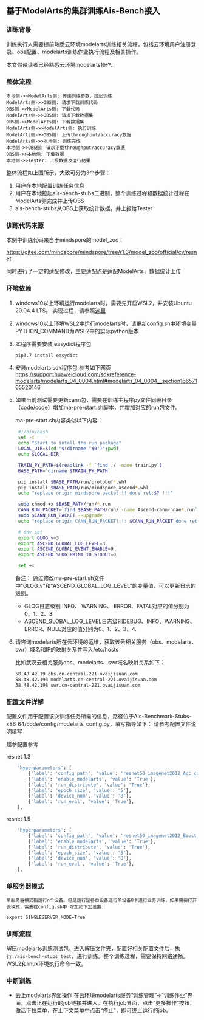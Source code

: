 ## 基于ModelArts的集群训练Ais-Bench接入

### 训练背景
训练执行人需要提前熟悉云环境modelarts训练相关流程，包括云环境用户注册登录、obs配置、modelarts训练作业执行流程及相关操作。

本文假设读者已经熟悉云环境modelarts操作。
### 整体流程

```sequence
本地侧->>ModelArts侧: 传递训练参数，拉起训练
ModelArts侧->>OBS侧: 请求下载训练代码
OBS侧->>ModelArts侧: 下载代码
ModelArts侧->>OBS侧: 请求下载数据集
OBS侧->>ModelArts侧: 下载数据集
ModelArts侧->>ModelArts侧: 执行训练
ModelArts侧->>OBS侧: 上传throughput/accuracy数据
ModelArts侧->>本地侧: 训练完成
本地侧->>OBS侧: 请求下载throughput/accuracy数据
OBS侧->>本地侧: 下载数据
本地侧->>Tester: 上报数据及运行结果
```

整体流程如上图所示，大致可分为3个步骤：

1. 用户在本地配置训练任务信息
2. 用户在本地拉起ais-bench-stubs二进制，整个训练过程和数据统计过程在ModelArts侧完成并上传OBS
3. ais-bench-stubs从OBS上获取统计数据，并上报给Tester

### 训练代码来源

本例中训练代码来自于mindspore的model_zoo：

https://gitee.com/mindspore/mindspore/tree/r1.3/model_zoo/official/cv/resnet

同时进行了一定的适配修改，主要适配点是适配ModelArts、数据统计上传

### 环境依赖
1. windows10以上环境运行modelarts时，需要先开启WSL2，并安装Ubuntu 20.04.4 LTS。 实现过程，请参照[这里](https://blog.csdn.net/li1325169021/article/details/124285018)
2. windows10以上环境WSL2中运行modelarts时，请更新config.sh中环境变量PYTHON_COMMAND为WSL2中的实际python版本
3. 本程序需要安装 easydict程序包
    ```
    pip3.7 install easydict
    ```

4. 安装modelarts sdk程序包,参考如下网页
https://support.huaweicloud.com/sdkreference-modelarts/modelarts_04_0004.html#modelarts_04_0004__section16657165520146


5. 如果当前测试需要更新cann包，需要在训练主程序py文件同级目录（code/code）增加ma-pre-start.sh脚本，并增加对应的run包文件。

   ma-pre-start.sh内容类似以下内容：
   ```BASH
    #!/bin/bash
    set -x
    echo "Start to intall the run package"
    LOCAL_DIR=$(cd "$(dirname "$0")";pwd)
    echo $LOCAL_DIR

    TRAIN_PY_PATH=$(readlink -f `find ./ -name train.py`)
    BASE_PATH=`dirname $TRAIN_PY_PATH`

    pip install $BASE_PATH/run/protobuf*.whl
    pip install $BASE_PATH/run/mindspore_ascend*.whl
    echo "replace origin mindspore packet!!! done ret:$? !!!"

    sudo chmod +x $BASE_PATH/run/*.run
    CANN_RUN_PACKET=`find $BASE_PATH/run/ -name Ascend-cann-nnae*.run`
    sudo $CANN_RUN_PACKET --upgrade
    echo "replace origin CANN_RUN_PACKET!!!: $CANN_RUN_PACKET done ret:$? !!!"

    # env set
    export GLOG_v=3
    export ASCEND_GLOBAL_LOG_LEVEL=3
    export ASCEND_GLOBAL_EVENT_ENABLE=0
    export ASCEND_SLOG_PRINT_TO_STDOUT=0

    set +x

   ```

   备注：
   通过修改ma-pre-start.sh文件中“GLOG_v”和“ASCEND_GLOBAL_LOG_LEVEL”的变量值，可以更新日志的级别。
   + GLOG日志级别 INFO、 WARNING、 ERROR、FATAL对应的值分别为0、1、2、3.
   + ASCEND_GLOBAL_LOG_LEVEL日志级别DEBUG、INFO、WARNING、ERROR、NULL对应的值分别为0、1、2、3、4.

5. 请咨询modelarts所在云环境的运维，获取该云相关服务（obs、modelarts、swr）域名和IP的映射关系并写入/etc/hosts

   比如武汉云相关服务obs、modelarts、swr域名映射关系如下：
   ```bash
   58.48.42.19 obs.cn-central-221.ovaijisuan.com
   58.48.42.193 modelarts.cn-central-221.ovaijisuan.com
   58.48.42.198 swr.cn-central-221.ovaijisuan.com
   ```

### 配置文件详解

配置文件用于配置该次训练任务所需的信息，路径位于Ais-Benchmark-Stubs-x86_64/code/config/modelarts_config.py，填写指导如下：
请参考配置文件说明填写

超参配置参考

resnet 1.3
```BASH
    'hyperparameters': [
        {'label': 'config_path', 'value': 'resnet50_imagenet2012_Acc_config.yaml'},
        {'label': 'enable_modelarts', 'value': 'True'},
        {'label': 'run_distribute', 'value': 'True'},
        {'label': 'epoch_size', 'value': '5'},
        {'label': 'device_num', 'value': '8'},
        {'label': 'run_eval', 'value': 'True'},
    ],
```

resnet 1.5

```BASH
    'hyperparameters': [
        {'label': 'config_path', 'value': 'resnet50_imagenet2012_Boost_config.yaml'},
        {'label': 'enable_modelarts', 'value': 'True'},
        {'label': 'run_distribute', 'value': 'True'},
        {'label': 'epoch_size', 'value': '5'},
        {'label': 'device_num', 'value': '8'},
        {'label': 'run_eval', 'value': 'True'},
    ],
```

### 单服务器模式
    单服务器模式指运行n个设备。但是运行是各自设备进行单设备8卡进行业务训练，如果需要打开该模式，需要在config.sh中 增加如下宏设置:
```
export SINGLESERVER_MODE=True
```


### 训练流程
解压modelarts训练测试包，进入解压文件夹，配置好相关配置文件后，执行`./ais-bench-stubs test`，进行训练。整个训练过程，需要保持网络通畅。WSL2和linux环境执行命令一致。


### 中断训练
+ 云上modelarts界面操作
在云环境modelarts服务“训练管理”->“训练作业”界面，点击正在运行的job链接并进入。在执行job界面，点击“更多操作”按钮，激活下拉菜单，在上下文菜单中点击“停止”，即可终止运行的job。
